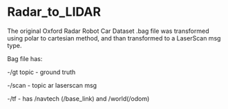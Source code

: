 # Radar_to_LIDAR
The original Oxford Radar Robot Car Dataset .bag file was transformed using polar to cartesian method, and than transformed to a LaserScan msg type.

Bag file has: 

-/gt topic - ground truth

-/scan - topic ar laserscan msg

-/tf - has /navtech (/base_link) and /world(/odom)
